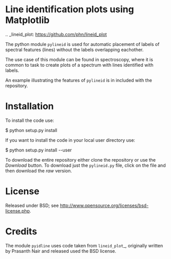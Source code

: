 Line identification plots using Matplotlib
==========================================

.. _lineid_plot: https://github.com/phn/lineid_plot

The python module `pylineid` is used for automatic placement of labels
of spectral features (lines) without the labels overlapping eachother. 

The use case of this module can be found in spectroscopy, where it is 
common to task to create plots of a spectrum with lines identified with
labels.

An example illustrating the features of `pylineid` is in included
with the repository.

Installation
============

To install the code use:

  $ python setup.py install
  
If you want to install the code in your local user directory use:

  $ python setup.py install --user

To download the entire repository either clone the repository or use
the *Download* button. To download just the `pylineid.py` file,
click on the file and then download the *raw* version.

License
=======

Released under BSD; see http://www.opensource.org/licenses/bsd-license.php.

Credits
=======

The module `pyidline` uses code taken from `lineid_plot`_, originally
written by Prasanth Nair and released used the BSD license.

